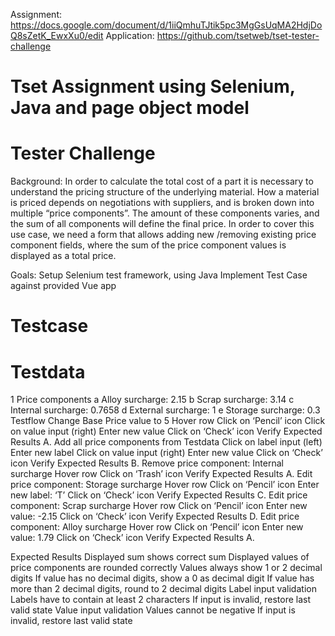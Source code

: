 Assignment: https://docs.google.com/document/d/1iiQmhuTJtik5pc3MgGsUqMA2HdjDoQ8sZetK_EwxXu0/edit
Application: https://github.com/tsetweb/tset-tester-challenge

# Tset Assignment using Selenium, Java and page object model

# Tester Challenge

Background:
In order to calculate the total cost of a part it is necessary to understand the pricing structure of the underlying material. How a material is priced depends on negotiations with suppliers, and is broken down into multiple “price components”. The amount of these components varies, and the sum of all components will define the final price.
In order to cover this use case, we need a form that allows adding new /removing existing price component fields, where the sum of the price component values is displayed as a total price.

Goals:
Setup Selenium test framework, using Java
Implement Test Case against provided Vue app

# Testcase
# Testdata
1 Price components
  a Alloy surcharge: 2.15
  b Scrap surcharge: 3.14
  c Internal surcharge: 0.7658
  d External surcharge: 1
  e Storage surcharge: 0.3
Testflow
Change Base Price value to 5
Hover row
Click on ‘Pencil’ icon
Click on value input (right)
Enter new value
Click on ‘Check’ icon
Verify Expected Results A.
Add all price components from Testdata
Click on label input (left)
Enter new label
Click on value input (right)
Enter new value
Click on ‘Check’ icon
Verify Expected Results B.
Remove price component: Internal surcharge
Hover row
Click on ‘Trash’ icon
Verify Expected Results A.
Edit price component: Storage surcharge
Hover row
Click on ‘Pencil’ icon
Enter new label: ‘T’
Click on ‘Check’ icon
Verify Expected Results C.
Edit price component: Scrap surcharge
Hover row
Click on ‘Pencil’ icon
Enter new value: -2.15
Click on ‘Check’ icon
Verify Expected Results D.
Edit price component: Alloy surcharge
Hover row
Click on ‘Pencil’ icon
Enter new value: 1.79
Click on ‘Check’ icon
Verify Expected Results A.

Expected Results
Displayed sum shows correct sum
Displayed values of price components are rounded correctly
Values always show 1 or 2 decimal digits
If value has no decimal digits, show a 0 as decimal digit
If value has more than 2 decimal digits, round to 2 decimal digits
Label input validation
Labels have to contain at least 2 characters
If input is invalid, restore last valid state
Value input validation
Values cannot be negative
If input is invalid, restore last valid state
